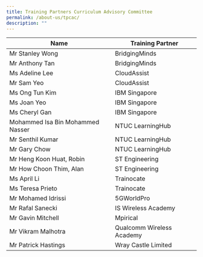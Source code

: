 ```yaml
---
title: Training Partners Curriculum Advisory Committee
permalink: /about-us/tpcac/
description: ""
---
```

| Name | Training Partner |
| -------- | -------- |
| Mr Stanley Wong   | BridgingMinds   |
| Mr Anthony Tan   | BridgingMinds     |
| Ms Adeline Lee  | CloudAssist  |
| Mr Sam Yeo  | CloudAssist    |
| Ms Ong Tun Kim      | IBM Singapore  |
| Ms Joan Yeo    | IBM Singapore   |
| Ms Cheryl Gan   | IBM Singapore    |
| Mohammed Isa Bin Mohammed Nasser     | NTUC LearningHub  |
| Mr Senthil Kumar    | NTUC LearningHub  |
| Mr Gary Chow     | NTUC LearningHub    |
| Mr Heng Koon Huat, Robin   | ST Engineering   |
| Mr How Choon Thim, Alan    | ST Engineering    |
| Ms April Li     | Trainocate    |
| Ms Teresa Prieto  | Trainocate |
| Mr Mohamed Idrissi   | 5GWorldPro    |
| Mr Rafal Sanecki   | IS Wireless Academy    |
| Mr Gavin Mitchell  | Mpirical   |
| Mr Vikram Malhotra  | Qualcomm Wireless Academy   |
| Mr Patrick Hastings  | Wray Castle Limited   |